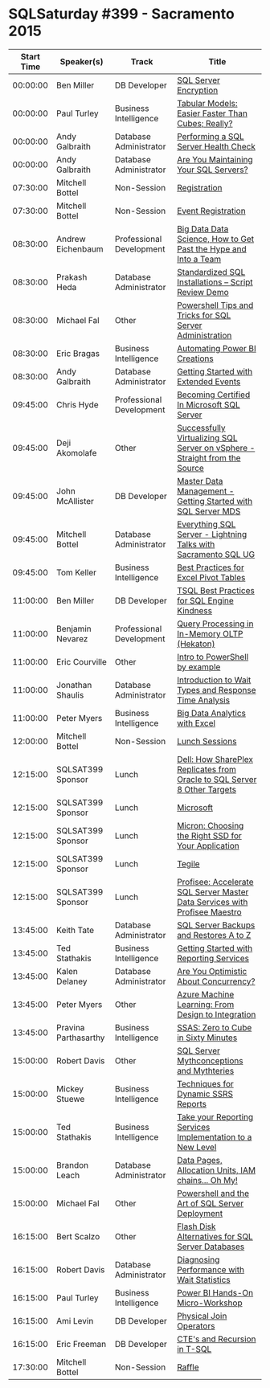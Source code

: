 # SQLSaturday #399 - Sacramento 2015
Start Time|Speaker(s)|Track|Title
---|---|---|---
00:00:00|Ben Miller|DB Developer|[SQL Server Encryption](10298.md)
00:00:00|Paul Turley|Business Intelligence|[Tabular Models: Easier  Faster Than Cubes; Really? ](21871.md)
00:00:00|Andy Galbraith|Database Administrator|[Performing a SQL Server Health Check](9625.md)
00:00:00|Andy Galbraith|Database Administrator|[Are You Maintaining Your SQL Servers?](9626.md)
07:30:00|Mitchell Bottel|Non-Session|[Registration](38057.md)
07:30:00|Mitchell Bottel|Non-Session|[Event Registration](38140.md)
08:30:00|Andrew Eichenbaum|Professional Development|[Big Data  Data Science, How to Get Past the Hype and Into a Team](35601.md)
08:30:00|Prakash Heda|Database Administrator|[Standardized SQL Installations – Script Review  Demo](37173.md)
08:30:00|Michael Fal|Other|[Powershell Tips and Tricks for SQL Server Administration](37486.md)
08:30:00|Eric Bragas|Business Intelligence|[Automating Power BI Creations](38839.md)
08:30:00|Andy Galbraith|Database Administrator|[Getting Started with Extended Events](9627.md)
09:45:00|Chris Hyde|Professional Development|[Becoming Certified In Microsoft SQL Server](11524.md)
09:45:00|Deji Akomolafe|Other|[Successfully Virtualizing SQL Server on vSphere - Straight from the Source](11785.md)
09:45:00|John McAllister|DB Developer|[Master Data Management - Getting Started with SQL Server MDS ](35720.md)
09:45:00|Mitchell Bottel|Database Administrator|[Everything SQL Server - Lightning Talks with Sacramento SQL UG](37302.md)
09:45:00|Tom Keller|Business Intelligence|[Best Practices for Excel Pivot Tables](37741.md)
11:00:00|Ben Miller|DB Developer|[TSQL Best Practices for SQL Engine Kindness](10299.md)
11:00:00|Benjamin Nevarez|Professional Development|[Query Processing in In-Memory OLTP (Hekaton)](10365.md)
11:00:00|Eric Courville|Other|[Intro to PowerShell by example](36242.md)
11:00:00|Jonathan Shaulis|Database Administrator|[Introduction to Wait Types and Response Time Analysis](36664.md)
11:00:00|Peter Myers|Business Intelligence|[Big Data Analytics with Excel](37471.md)
12:00:00|Mitchell Bottel|Non-Session|[Lunch Sessions](38139.md)
12:15:00|SQLSAT399 Sponsor|Lunch|[Dell: How SharePlex Replicates from Oracle to SQL Server  8 Other Targets](38776.md)
12:15:00|SQLSAT399 Sponsor|Lunch|[Microsoft](38777.md)
12:15:00|SQLSAT399 Sponsor|Lunch|[Micron: Choosing the Right SSD for Your Application](38778.md)
12:15:00|SQLSAT399 Sponsor|Lunch|[Tegile](38779.md)
12:15:00|SQLSAT399 Sponsor|Lunch|[Profisee: Accelerate SQL Server Master Data Services with Profisee Maestro](38780.md)
13:45:00|Keith Tate|Database Administrator|[SQL Server Backups and Restores A to Z](18864.md)
13:45:00|Ted Stathakis|Business Intelligence|[Getting Started with Reporting Services](36566.md)
13:45:00|Kalen Delaney|Database Administrator|[Are You Optimistic About Concurrency?](37352.md)
13:45:00|Peter Myers|Other|[Azure Machine Learning: From Design to Integration](37470.md)
13:45:00|Pravina Parthasarthy|Business Intelligence|[SSAS: Zero to Cube in Sixty Minutes](38051.md)
15:00:00|Robert Davis|Other|[SQL Server Mythconceptions and Mythteries](11459.md)
15:00:00|Mickey Stuewe|Business Intelligence|[Techniques for Dynamic SSRS Reports](20403.md)
15:00:00|Ted Stathakis|Business Intelligence|[Take your Reporting Services Implementation to a New Level](36567.md)
15:00:00|Brandon Leach|Database Administrator|[Data Pages, Allocation Units, IAM chains... Oh My!](37401.md)
15:00:00|Michael Fal|Other|[Powershell and the Art of SQL Server Deployment](37487.md)
16:15:00|Bert Scalzo|Other|[Flash Disk Alternatives for SQL Server Databases](10392.md)
16:15:00|Robert Davis|Database Administrator|[Diagnosing Performance with Wait Statistics](11460.md)
16:15:00|Paul Turley|Business Intelligence|[Power BI Hands-On Micro-Workshop](21870.md)
16:15:00|Ami Levin|DB Developer|[Physical Join Operators](36952.md)
16:15:00|Eric Freeman|DB Developer|[CTE's and Recursion in T-SQL](37607.md)
17:30:00|Mitchell Bottel|Non-Session|[Raffle](38056.md)
